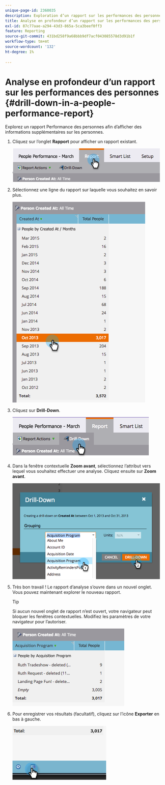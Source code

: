 ```yaml
---
unique-page-id: 2360035
description: Exploration d’un rapport sur les performances des personnes - Documents Marketo - Documentation du produit
title: Analyse en profondeur d’un rapport sur les performances des personnes
exl-id: 87c77aae-a294-43d3-865a-5ca3beef0ff3
feature: Reporting
source-git-commit: 431bd258f9a68bbb9df7acf043085578d3d91b1f
workflow-type: tm+mt
source-wordcount: '132'
ht-degree: 1%

---
```


# Analyse en profondeur d’un rapport sur les performances des personnes {#drill-down-in-a-people-performance-report}

Explorez un rapport Performance des personnes afin d’afficher des informations supplémentaires sur les personnes.

1. Cliquez sur l’onglet **Rapport** pour afficher un rapport existant.

   ![](assets/one.png)

1. Sélectionnez une ligne du rapport sur laquelle vous souhaitez en savoir plus.

   ![](assets/two.png)

1. Cliquez sur **Drill-Down**.

   ![](assets/three.png)

1. Dans la fenêtre contextuelle **Zoom avant**, sélectionnez l’attribut vers lequel vous souhaitez effectuer une analyse. Cliquez ensuite sur **Zoom avant**.

   ![](assets/four.png)

1. Très bon travail ! Le rapport d’analyse s’ouvre dans un nouvel onglet. Vous pouvez maintenant explorer le nouveau rapport.

   >[!TIP]
   >
   >Si aucun nouvel onglet de rapport n’est ouvert, votre navigateur peut bloquer les fenêtres contextuelles. Modifiez les paramètres de votre navigateur pour l’autoriser.

   ![](assets/five.png)

1. Pour enregistrer vos résultats (facultatif), cliquez sur l’icône **Exporter** en bas à gauche.

   ![](assets/six.png)
